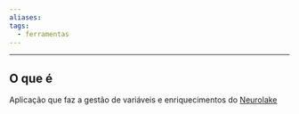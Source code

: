 ```yaml
---
aliases: 
tags:
  - ferramentas
---
```

---
## O que é

Aplicação que faz a gestão de variáveis e enriquecimentos do [Neurolake](Neurolake.md)